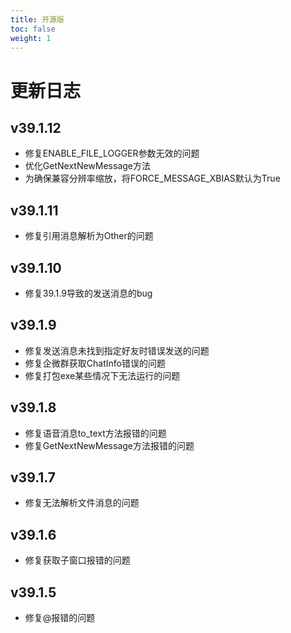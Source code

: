 ```yaml
---
title: 开源版
toc: false
weight: 1
---
```

# 更新日志

## v39.1.12

- 修复ENABLE_FILE_LOGGER参数无效的问题
- 优化GetNextNewMessage方法
- 为确保兼容分辨率缩放，将FORCE_MESSAGE_XBIAS默认为True

## v39.1.11

- 修复引用消息解析为Other的问题

## v39.1.10

- 修复39.1.9导致的发送消息的bug

## v39.1.9

- 修复发送消息未找到指定好友时错误发送的问题
- 修复企微群获取ChatInfo错误的问题
- 修复打包exe某些情况下无法运行的问题

## v39.1.8

- 修复语音消息to_text方法报错的问题
- 修复GetNextNewMessage方法报错的问题

## v39.1.7

- 修复无法解析文件消息的问题

## v39.1.6

- 修复获取子窗口报错的问题

## v39.1.5

- 修复@报错的问题